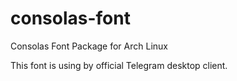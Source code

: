 # consolas-font
Consolas Font Package for Arch Linux

This font is using by official Telegram desktop client.
